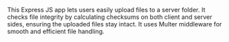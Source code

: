 This Express JS app lets users easily upload files to a server folder. It checks file integrity by calculating checksums on both client and server sides, ensuring the uploaded files stay intact. It uses Multer middleware for smooth and efficient file handling.
